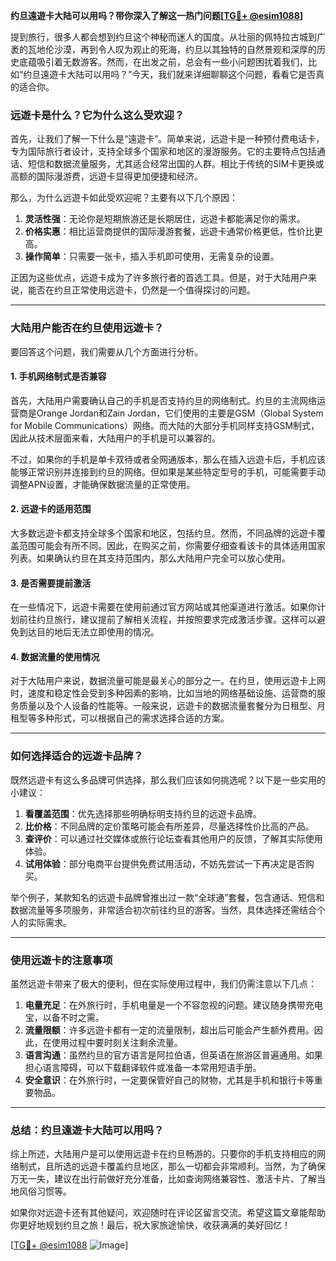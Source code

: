 **约旦遠遊卡大陆可以用吗？带你深入了解这一热门问题[[TG💪+ @esim1088](https://t.me/s/esim1088)]**

提到旅行，很多人都会想到约旦这个神秘而迷人的国度。从壮丽的佩特拉古城到广袤的瓦地伦沙漠，再到令人叹为观止的死海，约旦以其独特的自然景观和深厚的历史底蕴吸引着无数游客。然而，在出发之前，总会有一些小问题困扰着我们，比如“约旦遠遊卡大陆可以用吗？”今天，我们就来详细聊聊这个问题，看看它是否真的适合你。

### **远遊卡是什么？它为什么这么受欢迎？**

首先，让我们了解一下什么是“遠遊卡”。简单来说，远遊卡是一种预付费电话卡，专为国际旅行者设计，支持全球多个国家和地区的漫游服务。它的主要特点包括通话、短信和数据流量服务，尤其适合经常出国的人群。相比于传统的SIM卡更换或高额的国际漫游费，远遊卡显得更加便捷和经济。

那么，为什么远遊卡如此受欢迎呢？主要有以下几个原因：

1. **灵活性强**：无论你是短期旅游还是长期居住，远遊卡都能满足你的需求。
2. **价格实惠**：相比运营商提供的国际漫游套餐，远遊卡通常价格更低，性价比更高。
3. **操作简单**：只需要一张卡，插入手机即可使用，无需复杂的设置。

正因为这些优点，远遊卡成为了许多旅行者的首选工具。但是，对于大陆用户来说，能否在约旦正常使用远遊卡，仍然是一个值得探讨的问题。

---

### **大陆用户能否在约旦使用远遊卡？**

要回答这个问题，我们需要从几个方面进行分析。

#### **1. 手机网络制式是否兼容**

首先，大陆用户需要确认自己的手机是否支持约旦的网络制式。约旦的主流网络运营商是Orange Jordan和Zain Jordan，它们使用的主要是GSM（Global System for Mobile Communications）网络。而大陆的大部分手机同样支持GSM制式，因此从技术层面来看，大陆用户的手机是可以兼容的。

不过，如果你的手机是单卡双待或者全网通版本，那么在插入远遊卡后，手机应该能够正常识别并连接到约旦的网络。但如果是某些特定型号的手机，可能需要手动调整APN设置，才能确保数据流量的正常使用。

#### **2. 远遊卡的适用范围**

大多数远遊卡都支持全球多个国家和地区，包括约旦。然而，不同品牌的远遊卡覆盖范围可能会有所不同。因此，在购买之前，你需要仔细查看该卡的具体适用国家列表。如果确认约旦在其支持范围内，那么大陆用户完全可以放心使用。

#### **3. 是否需要提前激活**

在一些情况下，远遊卡需要在使用前通过官方网站或其他渠道进行激活。如果你计划前往约旦旅行，建议提前了解相关流程，并按照要求完成激活步骤。这样可以避免到达目的地后无法立即使用的情况。

#### **4. 数据流量的使用情况**

对于大陆用户来说，数据流量可能是最关心的部分之一。在约旦，使用远遊卡上网时，速度和稳定性会受到多种因素的影响，比如当地的网络基础设施、运营商的服务质量以及个人设备的性能等。一般来说，远遊卡的数据流量套餐分为日租型、月租型等多种形式，可以根据自己的需求选择合适的方案。

---

### **如何选择适合的远遊卡品牌？**

既然远遊卡有这么多品牌可供选择，那么我们应该如何挑选呢？以下是一些实用的小建议：

1. **看覆盖范围**：优先选择那些明确标明支持约旦的远遊卡品牌。
2. **比价格**：不同品牌的定价策略可能会有所差异，尽量选择性价比高的产品。
3. **查评价**：可以通过社交媒体或旅行论坛查看其他用户的反馈，了解其实际使用体验。
4. **试用体验**：部分电商平台提供免费试用活动，不妨先尝试一下再决定是否购买。

举个例子，某款知名的远遊卡品牌曾推出过一款“全球通”套餐，包含通话、短信和数据流量等多项服务，非常适合初次前往约旦的游客。当然，具体选择还需结合个人的实际需求。

---

### **使用远遊卡的注意事项**

虽然远遊卡带来了极大的便利，但在实际使用过程中，我们仍需注意以下几点：

1. **电量充足**：在外旅行时，手机电量是一个不容忽视的问题。建议随身携带充电宝，以备不时之需。
2. **流量限额**：许多远遊卡都有一定的流量限制，超出后可能会产生额外费用。因此，在使用过程中要时刻关注剩余流量。
3. **语言沟通**：虽然约旦的官方语言是阿拉伯语，但英语在旅游区普遍通用。如果担心语言障碍，可以下载翻译软件或准备一本常用短语手册。
4. **安全意识**：在外旅行时，一定要保管好自己的财物，尤其是手机和银行卡等重要物品。

---

### **总结：约旦遠遊卡大陆可以用吗？**

综上所述，大陆用户是可以使用远遊卡在约旦畅游的。只要你的手机支持相应的网络制式，且所选的远遊卡覆盖约旦地区，那么一切都会非常顺利。当然，为了确保万无一失，建议在出行前做好充分准备，比如查询网络兼容性、激活卡片、了解当地风俗习惯等。

如果你对远遊卡还有其他疑问，欢迎随时在评论区留言交流。希望这篇文章能帮助你更好地规划约旦之旅！最后，祝大家旅途愉快，收获满满的美好回忆！

[[TG💪+ @esim1088](https://t.me/s/esim1088) ![Image](https://i.postimg.cc/4NQfJmqS/Snipaste-2025-05-13-00-14-12.png)]